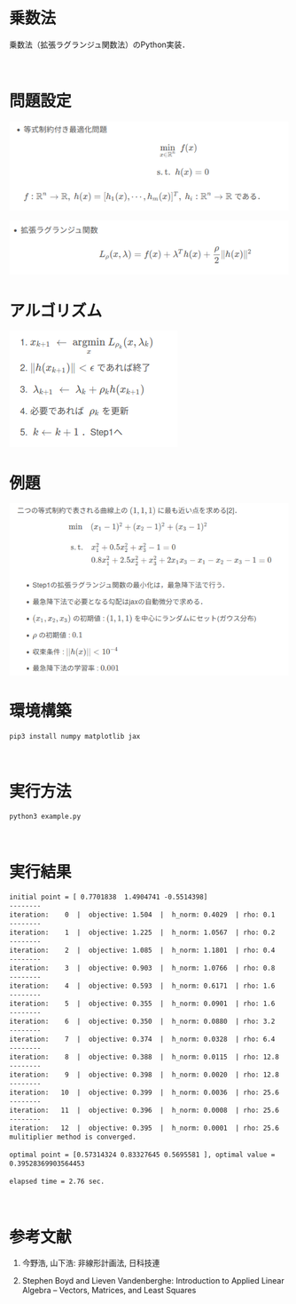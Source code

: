 # 乗数法
乗数法（拡張ラグランジュ関数法）のPython実装．

<br>

# 問題設定
![](fig/problem.png)
<br>

![](fig/lagragian.png)


# アルゴリズム
![](fig/algorithm.png)

# 例題 
![](fig/example.png)
<br>

# 環境構築
```
pip3 install numpy matplotlib jax
```
<br>

# 実行方法
```
python3 example.py
```
<br>

# 実行結果

```
initial point = [ 0.7701838  1.4904741 -0.5514398]
--------
iteration:    0  |  objective: 1.504  |  h_norm: 0.4029  | rho: 0.1
--------
iteration:    1  |  objective: 1.225  |  h_norm: 1.0567  | rho: 0.2
--------
iteration:    2  |  objective: 1.085  |  h_norm: 1.1801  | rho: 0.4
--------
iteration:    3  |  objective: 0.903  |  h_norm: 1.0766  | rho: 0.8
--------
iteration:    4  |  objective: 0.593  |  h_norm: 0.6171  | rho: 1.6
--------
iteration:    5  |  objective: 0.355  |  h_norm: 0.0901  | rho: 1.6
--------
iteration:    6  |  objective: 0.350  |  h_norm: 0.0880  | rho: 3.2
--------
iteration:    7  |  objective: 0.374  |  h_norm: 0.0328  | rho: 6.4
--------
iteration:    8  |  objective: 0.388  |  h_norm: 0.0115  | rho: 12.8
--------
iteration:    9  |  objective: 0.398  |  h_norm: 0.0020  | rho: 12.8
--------
iteration:   10  |  objective: 0.399  |  h_norm: 0.0036  | rho: 25.6
--------
iteration:   11  |  objective: 0.396  |  h_norm: 0.0008  | rho: 25.6
--------
iteration:   12  |  objective: 0.395  |  h_norm: 0.0001  | rho: 25.6
mulitiplier method is converged.

optimal point = [0.57314324 0.83327645 0.5695581 ], optimal value = 0.39528369903564453

elapsed time = 2.76 sec.
```

<br>

# 参考文献
1. 今野浩, 山下浩: 非線形計画法, 日科技連

2. Stephen Boyd and Lieven Vandenberghe: Introduction to Applied Linear Algebra – Vectors, Matrices, and Least Squares 